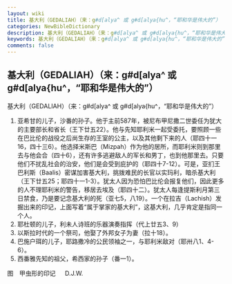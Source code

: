 ```yaml
---
layout: wiki
title: 基大利（GEDALIAH）（来：g#d[alya^ 或 g#d[alya{hu^，“耶和华是伟大的”）
categories: NewBibleDictionary
description: 基大利（GEDALIAH）（来：g#d[alya^ 或 g#d[alya{hu^，“耶和华是伟大的”）
keywords: 基大利（GEDALIAH）（来：g#d[alya^ 或 g#d[alya{hu^，“耶和华是伟大的”）
comments: false
---
```


## 基大利（GEDALIAH）（来：g#d[alya^ 或 g#d[alya{hu^，“耶和华是伟大的”）



基大利（GEDALIAH）（来：g#d[alya^ 或 g#d[alya{hu^，“耶和华是伟大的”）
1. 亚希甘的儿子，沙番的孙子。他于主前587年，被尼布甲尼撒二世委任为犹大的主要部长和省长（王下廿五22）。他与先知耶利米一起受委托，要照顾一些在巴比伦的战役之后尚生存的王室的公主，以及其他剩下来的人（耶四十一16，四十三6）。他选择米斯巴（Mizpah）作为他的居所，而耶利米则到那里去与他会合（四十6），还有许多逃避敌人的军长和男丁，也到他那里去。只要他们不扰乱社会的治安，他们是会受到庇护的（耶四十7-12）。可是，亚扪王巴利斯（Baalis）密谋加害基大利，挑拨难民的长官以实玛利，暗杀基大利（王下廿五25；耶四十一1-3）。犹太人因为恐怕巴比伦会报复他们，因此更多的人不理耶利米的警告，移居去埃及（耶四十二）。犹太人每逢提斯利月第三日禁食，乃是要记念基大利的死（亚七5，八19）。一个在拉吉（Lachish）发掘出来的印记，上面写着“属于掌家的基大利”，这基大利，几乎肯定是指同一个人。
2. 耶杜顿的儿子，利未人诗班的乐器演奏指挥（代上廿五3、9）
3. 以斯拉时代的一个祭司，他娶了外邦女子为妻（拉十18）。
4. 巴施户珥的儿子，耶路撒冷的公民领袖之一，与耶利米敌对（耶卅八1、4-6）。
5. 西番雅先知的祖父，希西家的孙子（番一1）。
　


图　甲虫形的印记
　
D.J.W.




